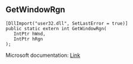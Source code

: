 ## GetWindowRgn

```
[DllImport("user32.dll", SetLastError = true)]
public static extern int GetWindowRgn(
   IntPtr hWnd,
   IntPtr hRgn
);
```

Microsoft documentation: [Link](https://docs.microsoft.com/en-us/windows/win32/api/winuser/nf-winuser-getwindowrgn)
